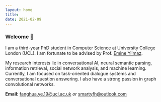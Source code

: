 ```yaml
---
layout: home
title: 
date: 2021-02-09 
---
```

### Welcome 👋
I am a third-year PhD student in Computer Science at University College London (UCL). I am fortunate to be advised by Prof. [Emine Yilmaz](https://scholar.google.com/citations?user=ocmAN4YAAAAJ&hl=en). 

My research interests lie in conversational AI, neural semantic parsing, information retrieval, social network analysis, and machine learning. Currently, I am focused on task-oriented dialogue systems and conversational question answering. I also have a strong passion in graph convolutional networks.

**Email:** fanghua.ye.19@ucl.ac.uk *or* smartyfh@outlook.com  
